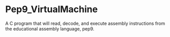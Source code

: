 # Pep9_VirtualMachine
A C program that will read, decode, and execute assembly instructions from the educational assembly language, pep9. 

